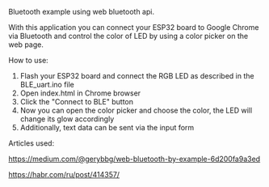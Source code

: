Bluetooth example using web bluetooth api.

With this application you can connect your ESP32 board to Google Chrome via Bluetooth and control the color of LED by using a color picker on the web page.


How to use:

1. Flash your ESP32 board and connect the RGB LED as described in the BLE_uart.ino file
2. Open index.html in Chrome browser
3. Click the "Connect to BLE" button
4. Now you can open the color picker and choose the color, the LED will change its glow accordingly
5. Additionally, text data can be sent via the input form  

Articles used: 

https://medium.com/@gerybbg/web-bluetooth-by-example-6d200fa9a3ed

https://habr.com/ru/post/414357/
